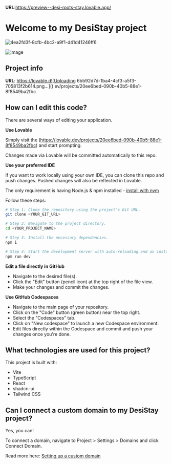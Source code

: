 **URL**:https://preview--desi-roots-stay.lovable.app/
# Welcome to my DesiStay project
![4ea2fd3f-8cfb-4bc2-a9f1-d41d41246ff6](https://github.com/user-attachments/assets/bcffdf79-e43d-4e28-a6b4-acdd7053132d)

![image](https://github.com/user-attachments/assets/8c35a1c4-5124-467f-b756-88d720868c41)


## Project info



**URL**: https://lovable.d![Uploading 6bb92d7d-1ba4-4cf3-a5f3-705813f2b614.png…]()
ev/projects/20ee6bed-090b-40b5-88e1-8f8549ba2fbc

## How can I edit this code?

There are several ways of editing your application.

**Use Lovable**

Simply visit the (https://lovable.dev/projects/20ee6bed-090b-40b5-88e1-8f8549ba2fbc) and start prompting.

Changes made via Lovable will be committed automatically to this repo.

**Use your preferred IDE**

If you want to work locally using your own IDE, you can clone this repo and push changes. Pushed changes will also be reflected in Lovable.

The only requirement is having Node.js & npm installed - [install with nvm](https://github.com/nvm-sh/nvm#installing-and-updating)

Follow these steps:

```sh
# Step 1: Clone the repository using the project's Git URL.
git clone <YOUR_GIT_URL>

# Step 2: Navigate to the project directory.
cd <YOUR_PROJECT_NAME>

# Step 3: Install the necessary dependencies.
npm i

# Step 4: Start the development server with auto-reloading and an instant preview.
npm run dev
```

**Edit a file directly in GitHub**

- Navigate to the desired file(s).
- Click the "Edit" button (pencil icon) at the top right of the file view.
- Make your changes and commit the changes.

**Use GitHub Codespaces**

- Navigate to the main page of your repository.
- Click on the "Code" button (green button) near the top right.
- Select the "Codespaces" tab.
- Click on "New codespace" to launch a new Codespace environment.
- Edit files directly within the Codespace and commit and push your changes once you're done.

## What technologies are used for this project?

This project is built with:

- Vite
- TypeScript
- React
- shadcn-ui
- Tailwind CSS



## Can I connect a custom domain to my DesiStay project?

Yes, you can!

To connect a domain, navigate to Project > Settings > Domains and click Connect Domain.

Read more here: [Setting up a custom domain](https://docs.lovable.dev/tips-tricks/custom-domain#step-by-step-guide)
